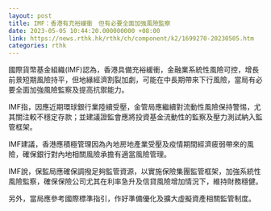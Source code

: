 ```yaml
---
layout: post
title: IMF：香港有充裕緩衝　但有必要全面加強風險監察
date: 2023-05-05 10:44:20.000000000 +08:00
link: https://news.rthk.hk/rthk/ch/component/k2/1699270-20230505.htm
categories: rthk
---
```


國際貨幣基金組織(IMF)認為，香港具備充裕緩衝，金融業系統性風險可控，增長前景短期風險持平，但地緣經濟割裂加劇，可能在中長期帶來下行風險，當局有必要全面加強風險監察及提高抗禦能力。

IMF指，因應近期環球銀行業陸續受壓，金管局應繼續對流動性風險保持警惕，尤其關注較不穩定存款；並建議證監會應將投資基金流動性的監察及壓力測試納入監管框架。

IMF建議，香港應積極管理因為內地房地產業受壓及疫情期間經濟疲弱帶來的風險，確保銀行對內地相關風險承擔有適當風險管理。

IMF說，保監局應確保調撥足夠監管資源，以實施保險集團監管框架，加強系統性風險監察，確保保險公司尤其在利率急升及信貸風險增加情況下，維持財務穩健。

另外，當局應參考國際標準指引，作好準備優化及擴大虛擬資產相關監管制度。
